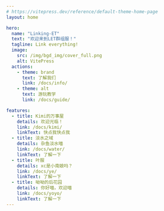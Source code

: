 ```yaml
---
# https://vitepress.dev/reference/default-theme-home-page
layout: home

hero:
  name: "Linking-ET"
  text: "欢迎来到LET群组服！"
  tagline: Link everything!
  image:
    src: /img/bgd_img/cover_full.png
    alt: VitePress
  actions:
    - theme: brand
      text: 了解我们
      link: /docs/info/
    - theme: alt
      text: 游玩教学
      link: /docs/guide/

features:
  - title: Kimi的万事屋
    details: 欢迎光临！
    link: /docs/kimi/
    linkText: 快点我快点我
  - title: 淡水之域
    details: 杂鱼淡水喵
    link: /docs/water/
    linkText: 了解一下
  - title: 叶服
    details: xc是小南娘吗？
    link: /docs/ye/
    linkText: 了解一下
  - title: 呦呦的后花园
    details: 你好喵，欢迎喵
    link: /docs/yoyo/
    linkText: 了解一下
---
```


